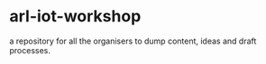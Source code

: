 # arl-iot-workshop

a repository for all the organisers to dump content, ideas and draft processes.
